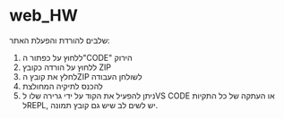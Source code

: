 # web_HW
שלבים להורדת והפעלת האתר:
1. ללחוץ על כפתור ה"CODE" הירוק
2. ללחוץ על הורדה כקובץ ZIP
3. לחלץ את קובץ הZIP לשולחן העבודה
4. להכנס לתיקיה המחולצת
5. ניתן להפעיל את הקוד על ידי גרירה שלו לVS CODE או העתקה של כל התקיות לREPL, יש לשים לב שיש גם קובץ תמונה.
